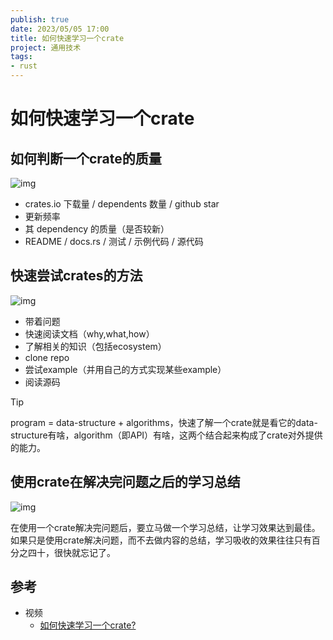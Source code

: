 ```yaml
---
publish: true
date: 2023/05/05 17:00
title: 如何快速学习一个crate
project: 通用技术
tags:
- rust
---
```


# 如何快速学习一个crate

## 如何判断一个crate的质量

![img](/tech/rust/learn-crate1.png)

- crates.io 下载量 / dependents 数量 / github star
- 更新频率
- 其 dependency 的质量（是否较新）
- README / docs.rs / 测试 / 示例代码 / 源代码

## 快速尝试crates的方法

![img](/tech/rust/learn-crate2.png)

- 带着问题
- 快速阅读文档（why,what,how）
- 了解相关的知识（包括ecosystem）
- clone repo
- 尝试example（并用自己的方式实现某些example）
- 阅读源码

> [!TIP]
>
> program = data-structure + algorithms，快速了解一个crate就是看它的data-structure有啥，algorithm（即API）有啥，这两个结合起来构成了crate对外提供的能力。



## 使用crate在解决完问题之后的学习总结

![img](/tech/rust/learn-crate3.png)

在使用一个crate解决完问题后，要立马做一个学习总结，让学习效果达到最佳。如果只是使用crate解决问题，而不去做内容的总结，学习吸收的效果往往只有百分之四十，很快就忘记了。

## 参考

- 视频
  - [如何快速学习一个crate?](https://www.youtube.com/watch?v=5OtTgr51DZM&list=PL2XM89iiOzkud-BMooV19IWyBtfMVVNJj&index=3)
